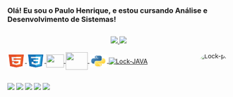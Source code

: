 ### Olá! Eu sou o Paulo Henrique, e estou cursando Análise e Desenvolvimento de Sistemas!

##

<div align="center">
  <a href="https://github.com/LockynBr">
  <img height="180em" src="https://github-readme-stats.vercel.app/api?username=lockynbr&show_icons=true&theme=dark&include_all_commits=true&count_private=true"/>
  <img height="180em" src="https://github-readme-stats.vercel.app/api/top-langs/?username=lockynbr&layout=compact&langs_count=7&theme=dark"/>
</div>
</div>
<div style="display: inline_block"><br>
  <img align="center" alt="Lock-HTML" height="30" width="40" src="https://raw.githubusercontent.com/devicons/devicon/master/icons/html5/html5-original.svg">
  <img align="center" alt="Lock-CSS" height="30" width="40" src="https://raw.githubusercontent.com/devicons/devicon/master/icons/css3/css3-original.svg">
  <img align="center" height="30" width="40" src="https://cdn.jsdelivr.net/gh/devicons/devicon/icons/javascript/javascript-original.svg" />
  <img align="center" height="40" width="50" src="https://cdn.jsdelivr.net/gh/devicons/devicon/icons/php/php-original.svg" />
  <img align="center" alt="Lock-Python" height="30" width="40" src="https://raw.githubusercontent.com/devicons/devicon/master/icons/python/python-original.svg">
  <img align="center" alt="Lock-JAVA" height="30" width="40" src="https://cdn-icons-png.flaticon.com/512/226/226777.png">
  <img align="right" alt="Lock-pic" height="150" style="border-radius:50px;" src="https://media.discordapp.net/attachments/817132421152505927/1275555555192082554/34fcd2bd86bfd479a7de9e18592e3cdd.jpg?ex=66c6512f&is=66c4ffaf&hm=76afa8f6cd6c8423d14839527aff7758a5f1f29d93cf64f13e1709a83d2f32e7&=&format=webp">
</div>

##

<div> 
  <a href="https://www.youtube.com/c/LockyNBR" target="_blank"><img src="https://img.shields.io/badge/YouTube-FF0000?style=for-the-badge&logo=youtube&logoColor=white" target="_blank"></a>
  <a href="https://www.instagram.com/_paulo_henryy/" target="_blank"><img src="https://img.shields.io/badge/-Instagram-%23E4405F?style=for-the-badge&logo=instagram&logoColor=white" target="_blank"></a>
 	<a href="https://www.twitch.tv/lockynbr" target="_blank"><img src="https://img.shields.io/badge/Twitch-9146FF?style=for-the-badge&logo=twitch&logoColor=white" target="_blank"></a> 
  <a href = "mailto:pauloluz566@gmail.com"><img src="https://img.shields.io/badge/-Gmail-%23333?style=for-the-badge&logo=gmail&logoColor=white" target="_blank"></a>
  <a href="https://www.linkedin.com/in/paulo-luz-dev/" target="_blank"><img src="https://img.shields.io/badge/-LinkedIn-%230077B5?style=for-the-badge&logo=linkedin&logoColor=white" target="_blank"></a> 
   
 
 
</div>

<!-- ![snake gif](https://github.com/LockynBr/LockynBr/blob/output/github-contribution-grid-snake.svg) -- 
